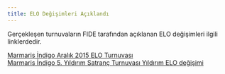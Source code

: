 ```yaml
---
title: ELO Değişimleri Açıklandı
---
```


Gerçekleşen turnuvaların FIDE tarafından açıklanan ELO değişimleri ilgili linklerdedir.  

[Marmaris İndigo Aralık 2015 ELO Turnuvası](https://ratings.fide.com/tournament_report.phtml?event16=126724)  
[Marmaris İndigo 5. Yıldırım Satranç Turnuvası Yıldırım ELO değişimi](https://ratings.fide.com/tournament_report.phtml?event16=126723)  
